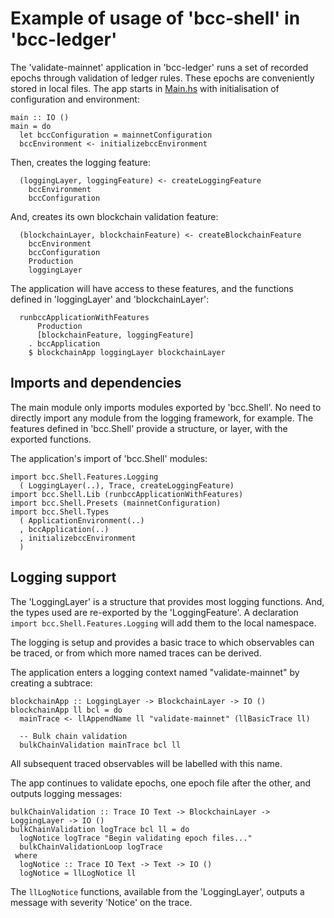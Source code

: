 
Example of usage of 'bcc-shell' in 'bcc-ledger'
=======================================================


The 'validate-mainnet' application in 'bcc-ledger' runs a set of recorded epochs through validation of ledger rules. These epochs are conveniently stored in local files.
The app starts in [Main.hs](https://github.com/The-Blockchain-Company/bcc-ledger/blob/master/validate-mainnet/app/Main.hs) with initialisation of configuration and environment:

```
main :: IO ()
main = do
  let bccConfiguration = mainnetConfiguration
  bccEnvironment <- initializebccEnvironment

```

Then, creates the logging feature:
```
  (loggingLayer, loggingFeature) <- createLoggingFeature
    bccEnvironment
    bccConfiguration

```

And, creates its own blockchain validation feature:
```
  (blockchainLayer, blockchainFeature) <- createBlockchainFeature
    bccEnvironment
    bccConfiguration
    Production
    loggingLayer

```

The application will have access to these features, and the functions defined in 'loggingLayer' and 'blockchainLayer':
```
  runbccApplicationWithFeatures
      Production
      [blockchainFeature, loggingFeature]
    . bccApplication
    $ blockchainApp loggingLayer blockchainLayer

```

Imports and dependencies
------------------------

The main module only imports modules exported by 'bcc.Shell'. No need to directly import any module from the logging framework, for example.
The features defined in 'bcc.Shell' provide a structure, or layer, with the exported functions. 

The application's import of 'bcc.Shell' modules:

```
import bcc.Shell.Features.Logging
  ( LoggingLayer(..), Trace, createLoggingFeature)
import bcc.Shell.Lib (runbccApplicationWithFeatures)
import bcc.Shell.Presets (mainnetConfiguration)
import bcc.Shell.Types
  ( ApplicationEnvironment(..)
  , bccApplication(..)
  , initializebccEnvironment
  )

```


Logging support
---------------

The 'LoggingLayer' is a structure that provides most logging functions. And, the types used are re-exported by the 'LoggingFeature'.
A declaration `import bcc.Shell.Features.Logging` will add them to the local namespace.

The logging is setup and provides a basic trace to which observables can be traced, or from which more named traces can be derived.

The application enters a logging context named "validate-mainnet" by creating a subtrace:
```
blockchainApp :: LoggingLayer -> BlockchainLayer -> IO ()
blockchainApp ll bcl = do
  mainTrace <- llAppendName ll "validate-mainnet" (llBasicTrace ll)

  -- Bulk chain validation
  bulkChainValidation mainTrace bcl ll
```
All subsequent traced observables will be labelled with this name.

The app continues to validate epochs, one epoch file after the other, and outputs logging messages:

```
bulkChainValidation :: Trace IO Text -> BlockchainLayer -> LoggingLayer -> IO ()
bulkChainValidation logTrace bcl ll = do
  logNotice logTrace "Begin validating epoch files..."
  bulkChainValidationLoop logTrace
 where
  logNotice :: Trace IO Text -> Text -> IO ()
  logNotice = llLogNotice ll
```

The `llLogNotice` functions, available from the 'LoggingLayer', outputs a message with severity 'Notice' on the trace.


